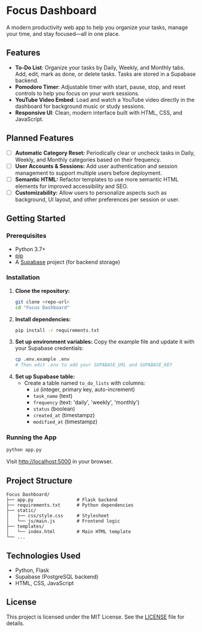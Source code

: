 # Focus Dashboard

A modern productivity web app to help you organize your tasks, manage your time, and stay focused—all in one place.

## Features

- **To-Do List**: Organize your tasks by Daily, Weekly, and Monthly tabs. Add, edit, mark as done, or delete tasks. Tasks are stored in a Supabase backend.
- **Pomodoro Timer**: Adjustable timer with start, pause, stop, and reset controls to help you focus on your work sessions.
- **YouTube Video Embed**: Load and watch a YouTube video directly in the dashboard for background music or study sessions.
- **Responsive UI**: Clean, modern interface built with HTML, CSS, and JavaScript.

## Planned Features

- [ ] **Automatic Category Reset:** Periodically clear or uncheck tasks in Daily, Weekly, and Monthly categories based on their frequency.
- [ ] **User Accounts & Sessions:** Add user authentication and session management to support multiple users before deployment.
- [ ] **Semantic HTML:** Refactor templates to use more semantic HTML elements for improved accessibility and SEO.
- [ ] **Customizability:** Allow users to personalize aspects such as background, UI layout, and other preferences per session or user.

## Getting Started

### Prerequisites
- Python 3.7+
- [pip](https://pip.pypa.io/en/stable/)
- A [Supabase](https://supabase.com/) project (for backend storage)

### Installation

1. **Clone the repository:**
   ```bash
   git clone <repo-url>
   cd "Focus Dashboard"
   ```
2. **Install dependencies:**
   ```bash
   pip install -r requirements.txt
   ```
3. **Set up environment variables:**
   Copy the example file and update it with your Supabase credentials:
   ```bash
   cp .env.example .env
   # Then edit .env to add your SUPABASE_URL and SUPABASE_KEY
   ```
4. **Set up Supabase table:**
   - Create a table named `to_do_lists` with columns:
     - `id` (integer, primary key, auto-increment)
     - `task_name` (text)
     - `frequency` (text: 'daily', 'weekly', 'monthly')
     - `status` (boolean)
     - `created_at` (timestampz)
     - `modified_at` (timestampz)

### Running the App

```bash
python app.py
```

Visit [http://localhost:5000](http://localhost:5000) in your browser.

## Project Structure

```
Focus Dashboard/
├── app.py                # Flask backend
├── requirements.txt      # Python dependencies
├── static/
│   ├── css/style.css     # Stylesheet
│   └── js/main.js        # Frontend logic
├── templates/
│   └── index.html        # Main HTML template
└── ...
```

## Technologies Used
- Python, Flask
- Supabase (PostgreSQL backend)
- HTML, CSS, JavaScript

## License

This project is licensed under the MIT License. See the [LICENSE](LICENSE) file for details.